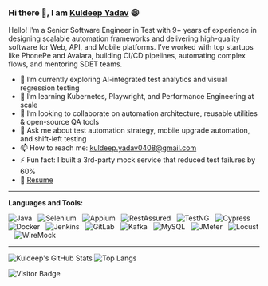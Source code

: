 ### Hi there 👋, I am [Kuldeep Yadav](https://www.linkedin.com/in/kuldeep-y-5529aa85) 😄
<!--
**kuldeep04/kuldeep04** is a ✨ _special_ ✨ repository because its `README.md` (this file) appears on your GitHub profile.
Here are some ideas to get you started:

- 🔭 I’m currently working on ...
- 🌱 I’m currently learning ...
- 👯 I’m looking to collaborate on ...
- 🤔 I’m looking for help with ...
- 💬 Ask me about ...
- 📫 How to reach me: ...
- 😄 Pronouns: ...
- ⚡ Fun fact: ...
-->

Hello! I'm a Senior Software Engineer in Test with 9+ years of experience in designing scalable automation frameworks and delivering high-quality software for Web, API, and Mobile platforms. I’ve worked with top startups like PhonePe and Avalara, building CI/CD pipelines, automating complex flows, and mentoring SDET teams.

- 🔭 I’m currently exploring AI-integrated test analytics and visual regression testing
- 🌱 I’m learning Kubernetes, Playwright, and Performance Engineering at scale
- 👯 I’m looking to collaborate on automation architecture, reusable utilities & open-source QA tools
- 💬 Ask me about test automation strategy, mobile upgrade automation, and shift-left testing
- 📫 How to reach me: kuldeep.yadav0408@gmail.com
- ⚡ Fun fact: I built a 3rd-party mock service that reduced test failures by 60%
- 📝 [Resume](https://github.com/kuldeep04/kuldeep04/blob/main/Kuldeep_Yadav_-_Senior_SDET.pdf)

---

**Languages and Tools:**  

![Java](https://img.shields.io/badge/-Java-black?logo=java&style=social)&nbsp;&nbsp;
![Selenium](https://img.shields.io/badge/-Selenium-black?logo=selenium&style=social)&nbsp;&nbsp;
![Appium](https://img.shields.io/badge/-Appium-black?logo=appium&style=social)&nbsp;&nbsp;
![RestAssured](https://img.shields.io/badge/-RestAssured-black?style=social)&nbsp;&nbsp;
![TestNG](https://img.shields.io/badge/-TestNG-black?style=social)&nbsp;&nbsp;
![Cypress](https://img.shields.io/badge/-Cypress-black?logo=cypress&style=social)&nbsp;&nbsp;
![Docker](https://img.shields.io/badge/-Docker-black?logo=docker&style=social)&nbsp;&nbsp;
![Jenkins](https://img.shields.io/badge/-Jenkins-black?logo=jenkins&style=social)&nbsp;&nbsp;
![GitLab](https://img.shields.io/badge/-GitLab-black?logo=gitlab&style=social)&nbsp;&nbsp;
![Kafka](https://img.shields.io/badge/-Kafka-black?logo=apachekafka&style=social)&nbsp;&nbsp;
![MySQL](https://img.shields.io/badge/-MySQL-black?logo=mysql&style=social)&nbsp;&nbsp;
![JMeter](https://img.shields.io/badge/-JMeter-black?style=social)&nbsp;&nbsp;
![Locust](https://img.shields.io/badge/-Locust-black?style=social)&nbsp;&nbsp;
![WireMock](https://img.shields.io/badge/-WireMock-black?style=social)&nbsp;&nbsp;

---

![Kuldeep's GitHub Stats](https://github-readme-stats.vercel.app/api?username=kuldeep04&count_private=true&show_icons=true&include_all_commits=true)
![Top Langs](https://github-readme-stats.vercel.app/api/top-langs/?username=kuldeep04&hide=TeX&layout=compact)

![Visitor Badge](https://visitor-badge.laobi.icu/badge?page_id=kuldeep04.kuldeep04)
